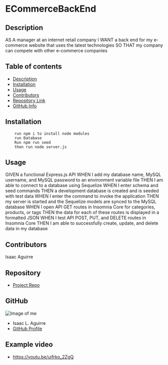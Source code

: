 # **ECommerceBackEnd**

## Description 
AS A manager at an internet retail company
I WANT a back end for my e-commerce website that uses the latest technologies
SO THAT my company can compete with other e-commerce companies
## Table of contents
- [Description](#Description)
- [Installation](#Installation)
- [Usage](#Usage)
- [Contributors](#Contributors)
- [Repository Link](#Repository)
- [GitHub Info](#GitHub) 
## Installation
        run npm i to install node modules
        run Database 
        Run npm run seed
        then run node server.js
## Usage
GIVEN a functional Express.js API
WHEN I add my database name, MySQL username, and MySQL password to an environment variable file
THEN I am able to connect to a database using Sequelize
WHEN I enter schema and seed commands
THEN a development database is created and is seeded with test data
WHEN I enter the command to invoke the application
THEN my server is started and the Sequelize models are synced to the MySQL database
WHEN I open API GET routes in Insomnia Core for categories, products, or tags
THEN the data for each of these routes is displayed in a formatted JSON
WHEN I test API POST, PUT, and DELETE routes in Insomnia Core
THEN I am able to successfully create, update, and delete data in my database

## Contributors
Isaac Aguirre

## Repository
- [Project Repo](https://github.com/izaaaqk/ECommerceBackEnd)
## GitHub
![Image of me](https://avatars.githubusercontent.com/u/81935057?v=4)
- Isaac L. Aguirre
- [GitHub Profile](https://github.com/izaaaqk)
## Example video
- https://youtu.be/uifrko_2ZgQ
